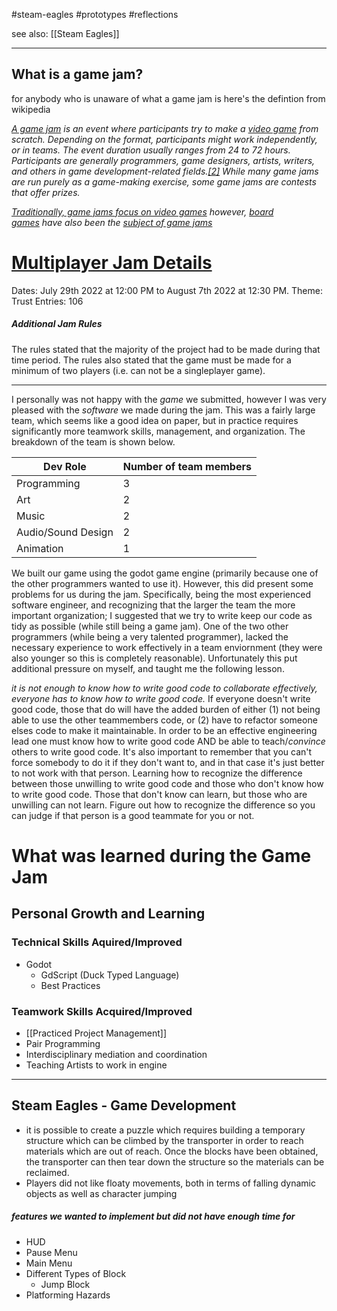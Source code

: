 #steam-eagles #prototypes #reflections

see also: [[Steam Eagles]]

-----
## What is a game jam?
for anybody who is unaware of what a game jam is here's the defintion from wikipedia


_[A game jam](https://en.wikipedia.org/wiki/Game_jam#cite_note-:0-1) is an event where participants try to make a [video game](https://en.wikipedia.org/wiki/Video_game "Video game") from scratch. Depending on the format, participants might work independently, or in teams. The event duration usually ranges from 24 to 72 hours. Participants are generally programmers, game designers, artists, writers, and others in game development-related fields.[[2]](https://en.wikipedia.org/wiki/Game_jam#cite_note-2) While many game jams are run purely as a game-making exercise, some game jams are contests that offer prizes._

_[Traditionally, game jams focus on video games](https://en.wikipedia.org/wiki/Game_jam#cite_note-Localizing_Game_Jam-3) however, [board games](https://en.wikipedia.org/wiki/Board_game "Board game") have also been the [subject of game jams](https://en.wikipedia.org/wiki/Game_jam#cite_note-Global_Game_Jam-4)_

# [Multiplayer Jam Details](https://itch.io/jam/multiplayer)
Dates: July 29th 2022 at 12:00 PM to August 7th 2022 at 12:30 PM.
Theme: Trust
Entries: 106
##### Additional Jam Rules
The rules stated that the majority of the project had to be made during that time period.  The rules also stated that the game must be made for a minimum of two players (i.e. can not be a singleplayer game).  





----

I personally was not happy with the *game* we submitted, however I was very pleased with the *software* we made during the jam.  This was a fairly large team, which seems like a good idea on paper, but in practice requires significantly more teamwork skills, management, and organization.   The breakdown of the team is shown below.  

Dev Role | Number of team members
-------|----
Programming | 3
Art | 2
Music | 2
Audio/Sound Design | 2
Animation | 1


We built our game using the godot game engine (primarily because one of the other programmers wanted to use it).  However, this did present some problems for us during the jam.  Specifically, being the most experienced software engineer, and recognizing that the larger the team the more important organization; I suggested that we try to write keep our code as tidy as possible (while still being a game jam).  One of the two other programmers (while being a very talented programmer), lacked the necessary experience to work effectively in a team enviornment (they were also younger so this is completely reasonable).  Unfortunately this put additional pressure on myself, and taught me the following lesson.  

_it is not enough to know how to write good code to collaborate effectively, everyone has to know how to write good code._  If everyone doesn't write good code, those that do will have the added burden of either (1) not being able to use the other teammembers code, or (2) have to refactor someone elses code to make it maintainable.  In order to be an effective engineering lead one must know how to write good code AND be able to teach/_convince_ others to write good code.  It's also important to remember that you can't force somebody to do it if they don't want to, and in that case it's just better to not work with that person.  Learning how to recognize the difference between those unwilling to write good code and those who don't know how to write good code.  Those that don't know can learn, but those who are unwilling can not learn.  Figure out how to recognize the difference so you can judge if that person is a good teammate for you or not.


# What was learned during the Game Jam
## Personal Growth and Learning

### Technical Skills Aquired/Improved

- Godot
	- GdScript (Duck Typed Language)
	- Best Practices


### Teamwork Skills Acquired/Improved
- [[Practiced Project Management]]
- Pair Programming
- Interdisciplinary mediation and coordination
- Teaching Artists to work in engine



----



## Steam Eagles - Game Development 
- it is possible to create a puzzle which requires building a temporary structure which can be climbed by the transporter in order to reach materials which are out of reach. Once the blocks have been obtained, the transporter can then tear down the structure so the materials can be reclaimed.
- Players did not like floaty movements, both in terms of falling dynamic objects as well as character jumping

##### features we wanted to implement but did not have enough time for
- HUD
- Pause Menu
- Main Menu
- Different Types of Block 
	- Jump Block
- Platforming Hazards
